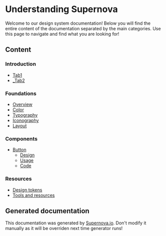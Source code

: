 # Understanding Supernova

Welcome to our design system documentation! Below you will find the entire content of the documentation separated by the main categories. Use this page to navigate and find what you are looking for!

## Content
 
### Introduction
- [Tab1](./introduction/tab1.md)
- [_Tab2](./introduction/tab2.md)
 
### Foundations
- [Overview](./foundations/overview-1.md)
- [Color](./foundations/color.md)
- [Typography](./foundations/typography.md)
- [Iconography](./foundations/iconography.md)
- [Layout](./foundations/layout.md)
 
### Components
- [Button](./components/button/design-1.md)
  - [Design](./components/button/design-1.md)
  - [Usage](./components/button/usage-1.md)
  - [Code](./components/button/code-1.md)
 
### Resources
- [Design tokens](./resources/design-tokens.md)
- [Tools and resources](./resources/tools-and-resources.md)

## Generated documentation

This documentation was generated by [Supernova.io](https://supernova.io). Don't modify it manually as it will be overriden next time generator runs!